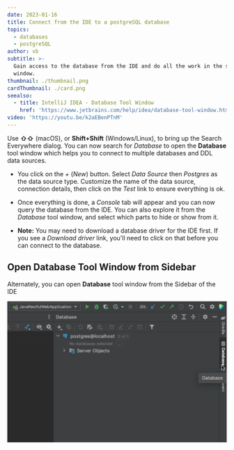 ```yaml
---
date: 2023-01-16
title: Connect from the IDE to a postgreSQL database
topics:
  - databases
  - postgreSQL
author: vb
subtitle: >-
  Gain access to the database from the IDE and do all the work in the same
  window.
thumbnail: ./thumbnail.png
cardThumbnail: ./card.png
seealso:
  - title: IntelliJ IDEA - Database Tool Window
    href: 'https://www.jetbrains.com/help/idea/database-tool-window.html'
video: 'https://youtu.be/k2aEBenPTnM'
---
```


Use **⇧⇧** (macOS), or **Shift+Shift** (Windows/Linux), to bring up the Search
Everywhere dialog. You can now search for _Database_ to open the **Database**
tool window which helps you to connect to multiple databases and DDL data
sources.

- You click on the _+_ (_New_) button. Select _Data Source_ then _Postgres_ as
  the data source type. Customize the name of the data source, connection
  details, then click on the _Test_ link to ensure everything is ok.

- Once everything is done, a _Console_ tab will appear and you can now query
  the database from the IDE. You can also explore it from the _Database_ tool
  window, and select which parts to hide or show from it.

- **Note:** You may need to download a database driver for the IDE first. If
  you see a _Download driver_ link, you'll need to click on that before you can
  connect to the database.

## Open Database Tool Window from Sidebar

Alternately, you can open **Database** tool window from the Sidebar of the IDE

![Open Database Tool Window from Sidebar](database-tool-from-sidebar.png)
